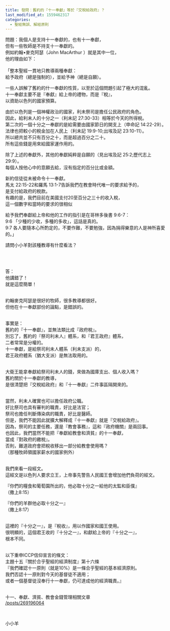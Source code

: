 ```yaml
---
title: 發問：舊約的『十一奉獻』等於『交稅給政府』？
last_modified_at: 1559462317
categories:
  - 聖經無誤、解經原則
---
```


<p>問題：我個人是支持十一奉獻的，也有十一奉獻，<br>
但有一些牧師是不持支十一奉獻的。<br>
例如約翰•麥克阿瑟（John MacArthur ）就是其中一位，<br>
他的理由如下：<br>
&nbsp;<br>
「整本聖經一貫地只教導兩種奉獻：<br>
給予政府（總是強制的），並給予神（總是自願）。</p>

<p>一些人誤解了舊約的什一奉獻的性質，以至於這個問題引起了極大的混亂。<br>
十一奉獻主要不是『奉獻』給上帝的禮物，而是『稅』，<br>
以資助以色列的國家預算。</p>

<p>由於以色列是一個神權政治的國家，利未祭司是擔任公民政府的角色。<br>
因此，給利未人的十分之一（利未記 27:30-33）相等於今天的所得稅。<br>
第二次的一個十分之一奉獻的是給需要由國家節日的開支上（申命記 14:22-29）。<br>
法律也把較小的稅金加在人民上（利未記 19:9-10;出埃及記 23:10-11）。<br>
所以總共並不只有百分之十，而是超過百分之二十。<br>
所有這些錢是用來給國家運作用的。&nbsp;</p>

<p>除了上述的奉獻外，其他的奉獻純粹是自願的（見出埃及記 25:2;歷代志上29:9）。<br>
每個人按他心中的意願去給，沒有指定的百分比或金額。</p>

<p>新約信徒從未被命令十一奉獻。<br>
馬太 22:15-22和羅馬 13:1-7告訴我們在教會時代唯一的要求給予的，<br>
是支付給政府的稅款。<br>
有趣的是，我們目前在美國支付20至百分之三十的收入稅，<br>
這一個數字和當時的要求的很相似</p>

<p>給予我們奉獻給上帝和他的工作的指引是在哥林多後書 9:6-7：<br>
9:6 「少種的少收，多種的多收」，這話是真的。<br>
9:7 各人要隨本心所酌定的，不要作難，不要勉強，因為捐得樂意的人是神所喜愛的。」</p>

<p>請問小小羊對該種教導有什麼看法？<br>
&nbsp;</p>

<p>&nbsp;</p>

<p>答：<br>
他講錯了！<br>
就是這麼簡單！</p>

<p><br>
約翰麥克阿瑟是很好的牧師，很多教導都很好。<br>
但他在十一奉獻部份的論點，是錯誤的。<br>
&nbsp;</p>

<p>事實是：<br>
舊約的『十一奉獻』，並無法類比成『政府稅』。<br>
別忘了，舊約的『祭司利未人』體系，和『君王政府』體系，<br>
二者常常是分權的。<br>
十一奉獻，是給祭司利未人體系（利未支派）的，<br>
君王政府體系（猶大支派）是無法取用的。</p>

<p><br>
大衛王能拿奉獻給祭司利未人的錢，來做為國庫支出、個人收入嗎？<br>
舊約關於十一奉獻的教導，<br>
是很清楚把『交稅給政府』和『十一奉獻』二件事區隔開來的。</p>

<p><br>
當然，利未人確實也可以擔任政府公職。<br>
好比祭司也具有審判的職責，好比是法官；<br>
祭司也擔任判斷傳染病的職責，好比是醫師。<br>
但是，我們不能因此就擴大解釋成『十一奉獻』就是『交稅給政府』。<br>
因為，祭司的主要任務，還是『教會事務』，這和『政府機關』是兩回事。<br>
也因此，我們當然不能把『奉獻給教會和濟貧』的十一奉獻，<br>
當成『對政府的繳稅』。<br>
否則，難道政府會把稅收移出一部分給教會使用嗎？<br>
（那種牧師領國家薪水的國家例外）</p>

<p><br>
我們來看一段經文。<br>
這經文是以色列人要求立王，上帝事先警告人民國王會增加他們負荷的經文。</p>

<p>『你們的糧食和葡萄園所出的，他必取十分之一給他的太監和臣僕』<br>
（撒上8:15）</p>

<p>『你們的羊群他必取十分之一』<br>
（撒上8:17）</p>

<p><br>
這裡的『十分之一』，是『稅收』，用以作國家和國王使用。<br>
很明顯的，這個君王收的『十分之一』，和獻給上帝的『十分之一』，<br>
根本不同。</p>

<p><br>
以下重申ICCP信仰宣言的條文：<br>
主題十五『關於合乎聖經的經濟制度』第十六條<br>
『我們確認十一原則（就是10%）是一條合乎聖經的基本經濟原則。<br>
我們否認十一原則對今天的基督徒不適用；<br>
或者一個基督徒沒奉行十一奉獻，仍可達成他的經濟職責。』</p>

<p><br>
十一、奉獻、濟貧、教會金錢管理相關文章<br>
<a href="/posts/269196064" target="_blank">/posts/269196064</a></p>

<p>&nbsp;</p>

<p>小小羊</p>

